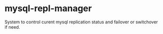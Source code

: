 mysql-repl-manager
==================

System to control curent mysql replication status and failover or switchover if need.
